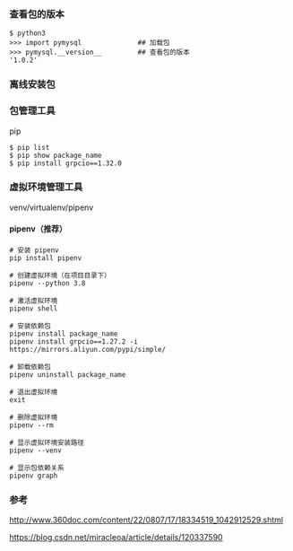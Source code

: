 ### 查看包的版本

```
$ python3
>>> import pymysql              ## 加载包
>>> pymysql.__version__         ## 查看包的版本
'1.0.2'
```



### 离线安装包



### 包管理工具

pip

```
$ pip list
$ pip show package_name
$ pip install grpcio==1.32.0
```

### 虚拟环境管理工具

venv/virtualenv/pipenv

#### pipenv（推荐）

```
# 安装 pipenv
pip install pipenv

# 创建虚拟环境（在项目目录下）
pipenv --python 3.8

# 激活虚拟环境
pipenv shell

# 安装依赖包
pipenv install package_name
pipenv install grpcio==1.27.2 -i https://mirrors.aliyun.com/pypi/simple/

# 卸载依赖包
pipenv uninstall package_name

# 退出虚拟环境
exit

# 删除虚拟环境
pipenv --rm

# 显示虚拟环境安装路径
pipenv --venv

# 显示包依赖关系
pipenv graph

```



### 参考

http://www.360doc.com/content/22/0807/17/18334519_1042912529.shtml

https://blog.csdn.net/miracleoa/article/details/120337590